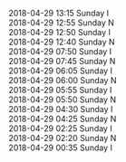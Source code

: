 2018-04-29 13:15 Sunday  I  
2018-04-29 12:55 Sunday  N  
2018-04-29 12:50 Sunday  I  
2018-04-29 12:40 Sunday  N  
2018-04-29 07:50 Sunday  I  
2018-04-29 07:45 Sunday  N  
2018-04-29 06:05 Sunday  I  
2018-04-29 06:00 Sunday  N  
2018-04-29 05:55 Sunday  I  
2018-04-29 05:50 Sunday  N  
2018-04-29 04:30 Sunday  I  
2018-04-29 04:25 Sunday  N  
2018-04-29 02:25 Sunday  I  
2018-04-29 02:20 Sunday  N  
2018-04-29 00:35 Sunday  I  
